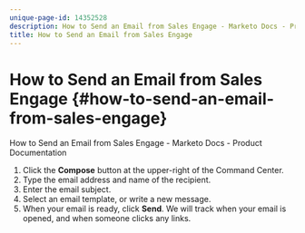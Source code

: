 ```yaml
---
unique-page-id: 14352528
description: How to Send an Email from Sales Engage - Marketo Docs - Product Documentation
title: How to Send an Email from Sales Engage
---
```


# How to Send an Email from Sales Engage {#how-to-send-an-email-from-sales-engage}

How to Send an Email from Sales Engage - Marketo Docs - Product Documentation

1. Click the **Compose** button at the upper-right of the Command Center.
1. Type the email address and name of the recipient.
1. Enter the email subject.
1. Select an email template, or write a new message.
1. When your email is ready, click **Send**. We will track when your email is opened, and when someone clicks any links.


